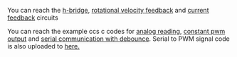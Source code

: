 You can reach the [h-bridge](https://github.com/ikcmechatronics/ikcmechatronics.github.io/blob/master/PID%20Control/circuits/H_bridge.PNG), [rotational velocity feedback](https://github.com/ikcmechatronics/ikcmechatronics.github.io/blob/master/PID%20Control/circuits/Rotational%20Velocity%20Feedback.PNG) and [current feedback](https://github.com/ikcmechatronics/ikcmechatronics.github.io/blob/master/PID%20Control/circuits/Current%20Feedback.PNG) circuits

You can reach the example ccs c codes for [analog reading](https://github.com/ikcmechatronics/ikcmechatronics.github.io/blob/master/PID%20Control/ccs-c-codes/AnalogRead.c), [constant pwm output](https://github.com/ikcmechatronics/ikcmechatronics.github.io/blob/master/PID%20Control/ccs-c-codes/ConstantPwmOut.c) and [serial communication with debounce](https://github.com/ikcmechatronics/ikcmechatronics.github.io/blob/master/PID%20Control/ccs-c-codes/SerialDebounce.c). Serial to PWM signal code is also uploaded to [here.](https://github.com/ikcmechatronics/ikcmechatronics.github.io/blob/master/PID%20Control/ccs-c-codes/ReadStringToPwm.c)
